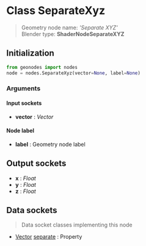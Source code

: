 
# Class SeparateXyz

> Geometry node name: _'Separate XYZ'_<br>Blender type:  **ShaderNodeSeparateXYZ**

## Initialization


```python
from geonodes import nodes
node = nodes.SeparateXyz(vector=None, label=None)
```


### Arguments


#### Input sockets



- **vector** : _Vector_



#### Node label



- **label** : Geometry node label



## Output sockets



- **x** : _Float_
- **y** : _Float_
- **z** : _Float_



## Data sockets

> Data socket classes implementing this node


- [Vector](../sockets/Vector.md) [separate](../sockets/Vector.md#separate) : Property


